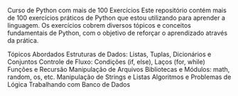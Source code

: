 Curso de Python com mais de 100 Exercícios
Este repositório contém mais de 100 exercícios práticos de Python que estou utilizando para aprender a linguagem. Os exercícios cobrem diversos tópicos e conceitos fundamentais de Python, com o objetivo de reforçar o aprendizado através da prática.

Tópicos Abordados
Estruturas de Dados: Listas, Tuplas, Dicionários e Conjuntos
Controle de Fluxo: Condições (if, else), Laços (for, while)
Funções e Recursão
Manipulação de Arquivos
Bibliotecas e Módulos: math, random, os, etc.
Manipulação de Strings e Listas
Algoritmos e Problemas de Lógica
Trabalhando com Banco de Dados

